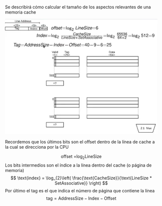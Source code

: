 Se describirá cómo calcular el tamaño de los aspectos relevantes de una memoria cache

![](adjuntos/amd_cache.png)

Recordemos que los últimos bits son el offset dentro de la línea de cache a la cual se direcciona por la CPU

$$
\text{offset =} \log_{2}\text{LineSize}
$$
Los bits intermedios son el índice a la línea dentro del cache (o página de memoria)
$$
\text{index} = \log_{2}\left( \frac{\text{CacheSize}}{\text{LineSize * SetAssociative}} \right)
$$
Por último el tag es el que indica el número de página que contiene la línea 
$$
\text{tag} = \text{AddressSize} - \text{Index} - \text{Offset}
$$

